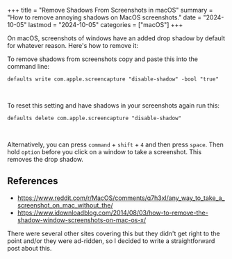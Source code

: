 +++
title = "Remove Shadows From Screenshots in macOS"
summary = "How to remove annoying shadows on MacOS screenshots."
date = "2024-10-05"
lastmod = "2024-10-05"
categories = ["macOS"]
+++

On macOS, screenshots of windows have an added drop shadow by default for whatever reason. Here's how to remove it:

To remove shadows from screenshots copy and paste this into the command line:

```shell
defaults write com.apple.screencapture "disable-shadow" -bool "true"
```

<br>

To reset this setting and have shadows in your screenshots again run this:

```shell
defaults delete com.apple.screencapture "disable-shadow"
```

<br>

Alternatively, you can press `command` + `shift` + `4` and then press `space`. Then hold `option` before you click on a window to take a screenshot. This removes the drop shadow.

## References
- https://www.reddit.com/r/MacOS/comments/q7h3xl/any_way_to_take_a_screenshot_on_mac_without_the/
- https://www.idownloadblog.com/2014/08/03/how-to-remove-the-shadow-window-screenshots-on-mac-os-x/

There were several other sites covering this but they didn't get right to the point and/or they were ad-ridden, so I decided to write a straightforward post about this.